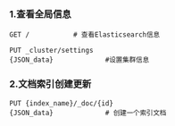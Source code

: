### 1.查看全局信息

```shell
GET / 			# 查看Elasticsearch信息

PUT _cluster/settings
{JSON_data}				#设置集群信息
```

### 2.文档索引创建更新

```shell
PUT {index_name}/_doc/{id}
{JSON_data}				# 创建一个索引文档


```

